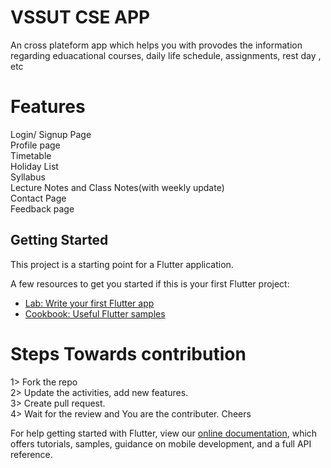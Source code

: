 # VSSUT CSE APP

An cross plateform app which helps you with provodes the information regarding eduacational courses, daily life schedule, assignments, rest day , etc

# Features

Login/ Signup Page <br>
Profile page <br>
Timetable <br>
Holiday List <br>
Syllabus <br>
Lecture Notes and Class Notes(with weekly update) <br>
Contact Page <br>
Feedback page <br>


## Getting Started

This project is a starting point for a Flutter application.

A few resources to get you started if this is your first Flutter project:

- [Lab: Write your first Flutter app](https://flutter.dev/docs/get-started/codelab)
- [Cookbook: Useful Flutter samples](https://flutter.dev/docs/cookbook)

# Steps Towards contribution
1> Fork the repo <br>
2> Update the activities, add new features. <br>
3> Create pull request. <br>
4> Wait for the review and You are the contributer. Cheers <br>

For help getting started with Flutter, view our
[online documentation](https://flutter.dev/docs), which offers tutorials,
samples, guidance on mobile development, and a full API reference.
